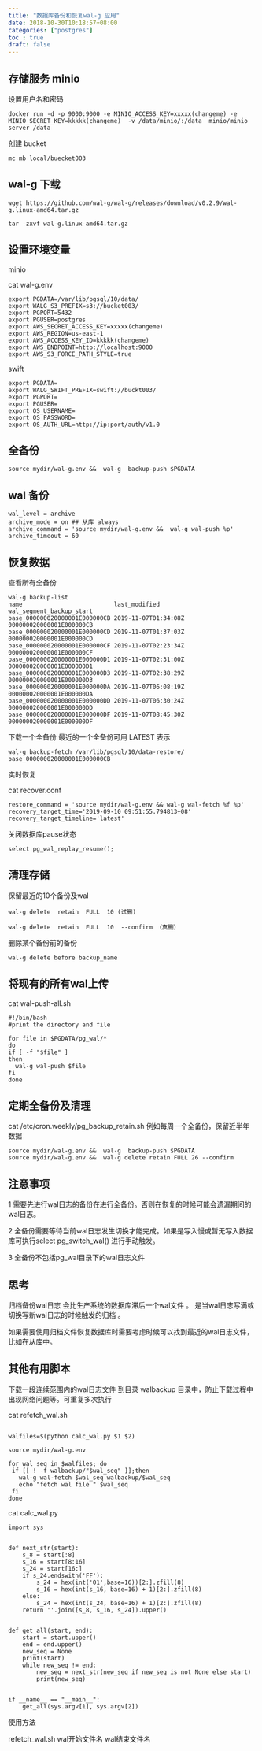 ```yaml
---
title: "数据库备份和恢复wal-g 应用"
date: 2018-10-30T10:18:57+08:00
categories: ["postgres"]
toc : true
draft: false
---
```


## 存储服务 minio

设置用户名和密码
```
docker run -d -p 9000:9000 -e MINIO_ACCESS_KEY=xxxxx(changeme) -e MINIO_SECRET_KEY=kkkkk(changeme)  -v /data/minio/:/data  minio/minio server /data 
```
创建 bucket

```
mc mb local/buecket003
```

## wal-g 下载 

```
wget https://github.com/wal-g/wal-g/releases/download/v0.2.9/wal-g.linux-amd64.tar.gz

tar -zxvf wal-g.linux-amd64.tar.gz 
```

## 设置环境变量

minio

cat wal-g.env 
```
export PGDATA=/var/lib/pgsql/10/data/
export WALG_S3_PREFIX=s3://bucket003/
export PGPORT=5432
export PGUSER=postgres
export AWS_SECRET_ACCESS_KEY=xxxxx(changeme)
export AWS_REGION=us-east-1
export AWS_ACCESS_KEY_ID=kkkkk(changeme)
export AWS_ENDPOINT=http://localhost:9000
export AWS_S3_FORCE_PATH_STYLE=true
```

swift

```
export PGDATA=
export WALG_SWIFT_PREFIX=swift://buckt003/
export PGPORT=
export PGUSER=
export OS_USERNAME=
export OS_PASSWORD=
export OS_AUTH_URL=http://ip:port/auth/v1.0
```

## 全备份

```
source mydir/wal-g.env &&  wal-g  backup-push $PGDATA
```

## wal 备份

```
wal_level = archive
archive_mode = on ## 从库 always
archive_command = 'source mydir/wal-g.env &&  wal-g wal-push %p'
archive_timeout = 60
```

## 恢复数据

查看所有全备份

```
wal-g backup-list
name                          last_modified        wal_segment_backup_start
base_000000020000001E000000CB 2019-11-07T01:34:08Z 000000020000001E000000CB
base_000000020000001E000000CD 2019-11-07T01:37:03Z 000000020000001E000000CD
base_000000020000001E000000CF 2019-11-07T02:23:34Z 000000020000001E000000CF
base_000000020000001E000000D1 2019-11-07T02:31:00Z 000000020000001E000000D1
base_000000020000001E000000D3 2019-11-07T02:38:29Z 000000020000001E000000D3
base_000000020000001E000000DA 2019-11-07T06:08:19Z 000000020000001E000000DA
base_000000020000001E000000DD 2019-11-07T06:30:24Z 000000020000001E000000DD
base_000000020000001E000000DF 2019-11-07T08:45:30Z 000000020000001E000000DF
```

下载一个全备份 最近的一个全备份可用 LATEST 表示
```
wal-g backup-fetch /var/lib/pgsql/10/data-restore/ base_000000020000001E000000CB
```

实时恢复

cat recover.conf
```
restore_command = 'source mydir/wal-g.env && wal-g wal-fetch %f %p'
recovery_target_time='2019-09-10 09:51:55.794813+08'
recovery_target_timeline='latest'
```

关闭数据库pause状态
```
select pg_wal_replay_resume();
```

## 清理存储

保留最近的10个备份及wal
```
wal-g delete  retain  FULL  10 (试删)

wal-g delete  retain  FULL  10  --confirm （真删） 
```

删除某个备份前的备份

```
wal-g delete before backup_name
```

## 将现有的所有wal上传

cat wal-push-all.sh
```
#!/bin/bash
#print the directory and file
 
for file in $PGDATA/pg_wal/*
do
if [ -f "$file" ]
then 
  wal-g wal-push $file
fi
done
```

## 定期全备份及清理

cat /etc/cron.weekly/pg_backup_retain.sh 例如每周一个全备份，保留近半年数据

```
source mydir/wal-g.env &&  wal-g  backup-push $PGDATA
source mydir/wal-g.env &&  wal-g delete retain FULL 26 --confirm
```

## 注意事项

1 需要先进行wal日志的备份在进行全备份。否则在恢复的时候可能会遗漏期间的wal日志。

2 全备份需要等待当前wal日志发生切换才能完成。如果是写入慢或暂无写入数据库可执行select pg_switch_wal() 进行手动触发。

3 全备份不包括pg_wal目录下的wal日志文件

## 思考

归档备份wal日志 会比生产系统的数据库滞后一个wal文件 。 是当wal日志写满或切换写新wal日志的时候触发的归档 。

如果需要使用归档文件恢复数据库时需要考虑时候可以找到最近的wal日志文件，比如在从库中。


## 其他有用脚本

下载一段连续范围内的wal日志文件 到目录 walbackup 目录中，防止下载过程中出现网络问题等。可重复多次执行

cat refetch_wal.sh
```#! /bin/bash

walfiles=$(python calc_wal.py $1 $2)

source mydir/wal-g.env

for wal_seq in $walfiles; do
 if [[ ! -f walbackup/"$wal_seq" ]];then
   wal-g wal-fetch $wal_seq walbackup/$wal_seq
   echo "fetch wal file " $wal_seq
 fi
done
```

cat calc_wal.py
```
import sys


def next_str(start):
    s_8 = start[:8]
    s_16 = start[8:16]
    s_24 = start[16:]
    if s_24.endswith('FF'):
        s_24 = hex(int('01',base=16))[2:].zfill(8)
        s_16 = hex(int(s_16, base=16) + 1)[2:].zfill(8)
    else:
        s_24 = hex(int(s_24, base=16) + 1)[2:].zfill(8)
    return ''.join([s_8, s_16, s_24]).upper()


def get_all(start, end):
    start = start.upper()
    end = end.upper()
    new_seq = None
    print(start)
    while new_seq != end:
        new_seq = next_str(new_seq if new_seq is not None else start)
        print(new_seq)


if __name__ == "__main__":
    get_all(sys.argv[1], sys.argv[2])
```

使用方法

refetch_wal.sh wal开始文件名 wal结束文件名
